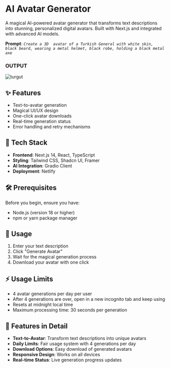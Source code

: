# AI Avatar Generator

A magical AI-powered avatar generator that transforms text descriptions into stunning, personalized digital avatars. Built with Next.js and integrated with advanced AI models.

**Prompt**: *`Create a 3D  avatar of a Turkish General with white skin, black beard, wearing a metal helmet, black robe, holding a black metal axe`*

### OUTPUT 
![turgut](https://github.com/user-attachments/assets/acb56f78-11d9-41bd-8aec-029eb2df9272)

## ✨ Features

- Text-to-avatar generation
- Magical UI/UX design
- One-click avatar downloads
- Real-time generation status
- Error handling and retry mechanisms

## 🚀 Tech Stack

- **Frontend**: Next.js 14, React, TypeScript
- **Styling**: Tailwind CSS, Shadcn UI, Framer
- **AI Integration**: Gradio Client
- **Deployment**: Netlify

## 🛠️ Prerequisites

Before you begin, ensure you have:
- Node.js (version 18 or higher)
- npm or yarn package manager


## 🌟 Usage

1. Enter your text description
2. Click "Generate Avatar"
3. Wait for the magical generation process
4. Download your avatar with one click

## ⚡ Usage Limits

- 4 avatar generations per day per user
- After 4 generations are over, open in a new incognito tab and keep using
- Resets at midnight local time
- Maximum processing time: 30 seconds per generation

## 🎨 Features in Detail

- **Text-to-Avatar**: Transform text descriptions into unique avatars
- **Daily Limits**: Fair usage system with 4 generations per day
- **Download Options**: Easy download of generated avatars
- **Responsive Design**: Works on all devices
- **Real-time Status**: Live generation progress updates

